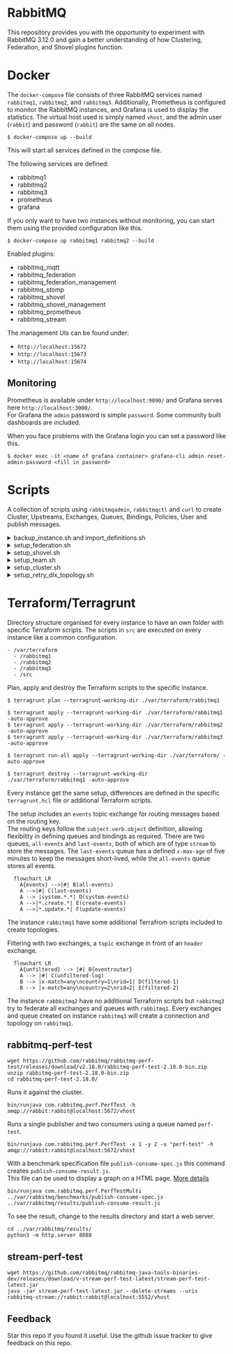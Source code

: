 # RabbitMQ

This repository provides you with the opportunity to experiment with RabbitMQ 3.12.0 and gain a better understanding of how Clustering, Federation, and Shovel plugins function.  

# Docker

The `docker-compose` file consists of three RabbitMQ services named `rabbitmq1`, `rabbitmq2`, and `rabbitmq3`. Additionally, Prometheus is configured to monitor the RabbitMQ instances, and Grafana is used to display the statistics. The virtual host used is simply named `vhost`, and the admin user (`rabbit`) and password (`rabbit`) are the same on all nodes.  

    $ docker-compose up --build

This will start all services defined in the compose file.

The following services are defined:
 - rabbitmq1
 - rabbitmq2
 - rabbitmq3
 - prometheus
 - grafana

If you only want to have two instances without monitoring, you can start them using the provided configuration like this.

    $ docker-compose up rabbitmq1 rabbitmq2 --build

Enabled plugins:  
 - rabbitmq_mqtt  
 - rabbitmq_federation  
 - rabbitmq_federation_management  
 - rabbitmq_stomp  
 - rabbitmq_shovel  
 - rabbitmq_shovel_management  
 - rabbitmq_prometheus  
 - rabbitmq_stream  

The management UIs can be found under:
- `http://localhost:15672`
- `http://localhost:15673`
- `http://localhost:15674`  

## Monitoring
Prometheus is available under `http://localhost:9090/` and Grafana serves here `http://localhost:3000/`.  
For Grafana the `admin` password is simple `password`. Some community built dashboards are included.  

When you face problems with the Grafana login you can set a password like this.

    $ docker exec -it <name of grafana container> grafana-cli admin reset-admin-password <fill in password>

# Scripts

A collection of scripts using `rabbitmqadmin`, `rabbitmqctl` and `curl` to create Cluster, Upstreams, Exchanges, Queues, Bindings, Policies, User and publish messages.

<details>
  <summary> backup_instance.sh and import_definitions.sh</summary>
  To keep the changes to the single instances, it's simple to export the current definitions. This definitions can be adjusted in JSON format and imported again.

    $ ./scripts/backup_instance.sh
    Exported definitions for localhost to "./export/rabbitmq1.json"  
    ...

    $ ./scripts/import_definitions.sh
    Uploaded definitions from "localhost" to ./export/rabbitmq1.json. The import process may take some time. Consult server logs to track progress.  
    ...
</details>

<details>
  <summary> setup_federation.sh</summary>
  Instead of joining a cluster, we have three broker and want to connect them.  
  On `rabbitmq1` we create an exchange, two queues, a binding and add two upstreams.  
  Creates a user on `rabbitmq2` and `rabbitmq3` to connect with the upstreams.  
  This upstreams are connecting to `rabbitmq2` and `rabbitmq3` after the policies are applied on `rabbitmq1`.  

  The federated exchange links to the upstream exchange, published messages to `rabbitmq2` will be copied to `rabbitmq1`.  
  The federated queue links to the upstream queue and will retrieve messages from `rabbitmq3` when a consumer is connected on `rabbitmq1`.  
  The running federation links can called over the API: `http://localhost:15672/api/federation-links`

    $ ./scripts/setup_federation.sh
</details>

<details>
  <summary> setup_shovel.sh</summary>
  Instead of joining a cluster, we have three broker and want to connect them.  
  On all three broker we create a queue named `shovel`, on `rabbitmq1` and `rabbitmq2` we create a dynamic shovel.  
  `rabbitmq2` have an additional exchange named `rabbitmq1.shovel` bind to the `shovel` queue on `rabbitmq2`.  

  The queue on `rabbitmq1` is the source for the exchange on `rabbitmq2` and the queue on `rabbitmq2` is then the source for the queue on `rabbitmq3`.  
  Every message published to `shovel` on `rabbitmq1` is shovelled to the exchange `rabbitmq1.shovel` on `rabbitmq2` then finally shovelled from the `shovel` queue on `rabbitmq2` to the `shovel` queue on `rabbitmq3`.

    $ ./scripts/setup_shovel.sh
</details>

<details>
  <summary> setup_team.sh</summary>
  Add to `rabbitmq1` and `rabbitmq2` user and permissions for two teams.  
  The idea is to have on every machine a administrator (teamA, teamB) and monitoring user (monitor).  
  In addition to this every instance have a user for every service (serviceA, serviceB).  
  The two instances are connected with a federation upstream where `rabbitmq1` receives copies from `rabbitmq2`.  
  The `shovel` queue on `rabbitmq1` shovels messages to the exchange `rabbitmq1.shovel` on `rabbitmq2`.  

    $ ./scripts/setup_team.sh
</details>

<details>
  <summary> setup_cluster.sh</summary>
  Let `rabbitmq2` and `rabbitmq3` join `rabbitmq1` as cluster.  
  When Shovel or Federation is used before the cluster will not work like expected!  

    $ ./scripts/setup_cluster.sh
    Stopping rabbit application on node rabbit@rabbitmq2 ...
    Clustering node rabbit@rabbitmq2 with rabbit@rabbitmq1
    Starting node rabbit@rabbitmq2 ...
    completed with 9 plugins.
    Stopping rabbit application on node rabbit@rabbitmq3 ...
    Clustering node rabbit@rabbitmq3 with rabbit@rabbitmq1
    Starting node rabbit@rabbitmq3 ...
    completed with 9 plugins.
</details>

<details>
  <summary> setup_retry_dlx_topology.sh</summary>
  Add exchanges, queues and bindings to create a DLX retry topology.  
  When a message gets rejected and a dead letter exchange is defined for the queue the message is forwarded to the defined exchange.  
  The dead letter exchange is bind to a queue where all rejected messages arrive, this queue have a `x-message-ttl` defined.  
  Additional to the TTL the queue have also a dead-letter-exchange defined, when the TTL is over the messages are forwarded to this exchange.  
  From the second exchange the messages are routed again to the queue where they have been rejected.  

  For this retry topology we need two additional exchanges and a queue to let the messages wait before they get routed again.  
  TTL is a constant delay for all messages to retry and RabbitMQ counts each time a message is dead-lettered and set it as count field on the `x-death` header.  

    $ ./scripts/setup_retry_dlx_topology.sh

```mermaid
  flowchart LR;
      A{events} --> |user.create.account\nuser.update.account\nuser.delete.account| B(api.events);
      B --> |dead-letter-exchange| C{dlx.events};
      C --> |*.*.*| D(dead.events)
      D --> |dead-letter-exchange, ttl| E{dlx.retry};
      E --> |user.create.account\nuser.update.account\nuser.delete.account| B;
```
</details>
  
# Terraform/Terragrunt

Directory structure organised for every instance to have an own folder with specific Terraform scripts. The scripts in `src` are executed on every instance like a common configuration.
```
- /var/terraform
  - /rabbitmq1
  - /rabbitmq2
  - /rabbitmq3
  - /src
```

Plan, apply and destroy the Terraform scripts to the specific instance.  

    $ terragrunt plan --terragrunt-working-dir ./var/terraform/rabbitmq1

    $ terragrunt apply --terragrunt-working-dir ./var/terraform/rabbitmq1 -auto-approve
    $ terragrunt apply --terragrunt-working-dir ./var/terraform/rabbitmq2 -auto-approve
    $ terragrunt apply --terragrunt-working-dir ./var/terraform/rabbitmq3 -auto-approve

    $ terragrunt run-all apply --terragrunt-working-dir ./var/terraform/ -auto-approve

    $ terragrunt destroy --terragrunt-working-dir ./var/terraform/rabbitmq1 -auto-approve

Every instance get the same setup, differences are defined in the specific `terragrunt.hcl` file or additional Terraform scripts.

The setup includes an `events` topic exchange for routing messages based on the routing key.  
The routing keys follow the `subject.verb.object` definition, allowing flexibility in defining queues and bindings as required. There are two queues, `all-events` and `last-events`, both of which are of type `stream` to store the messages. The `last-events` queue has a defined `x-max-age` of five minutes to keep the messages short-lived, while the `all-events` queue stores all events.

```mermaid
  flowchart LR
    A{events} -->|#| B(all-events)
    A -->|#| C(last-events)
    A --> |system.*.*| D(system-events)
    A -->|*.create.*| E(create-events)
    A -->|*.update.*| F(update-events)
```

The instance `rabbitmq1` have some additional Terrafrom scripts included to create topologies.

Filtering with two exchanges, a `topic` exchange in front of an `header` exchange.
```mermaid
  flowchart LR
    A{unfiltered} --> |#| B{eventrouter}
    A --> |#| C(unfiltered-log)
    B --> |x-match=any\ncountry=1\nrid=1| D(filtered-1)
    B --> |x-match=any\ncountry=2\nrid=2| E(filtered-2)
```

The instance `rabbbitmq2` have no additional Terraform scripts but `rabbitmq3` try to federate all exchanges and queues with `rabbitmq1`. Every exchanges and queue created on instance `rabbitmq3` will create a connection and topology on `rabbitmq1`.

## rabbitmq-perf-test

    wget https://github.com/rabbitmq/rabbitmq-perf-test/releases/download/v2.18.0/rabbitmq-perf-test-2.18.0-bin.zip
    unzip rabbitmq-perf-test-2.18.0-bin.zip
    cd rabbitmq-perf-test-2.18.0/

Runs it against the cluster.

    bin/runjava com.rabbitmq.perf.PerfTest -h amqp://rabbit:rabbit@localhost:5672/vhost

Runs a single publisher and two consumers using a queue named `perf-test`.

    bin/runjava com.rabbitmq.perf.PerfTest -x 1 -y 2 -u "perf-test" -h amqp://rabbit:rabbit@localhost:5672/vhost

With a benchmark specification file `publish-consume-spec.js` this command creates `publish-consume-result.js`.  
This file can be used to display a graph on a HTML page. [More details](https://github.com/rabbitmq/rabbitmq-perf-test/blob/master/html/README.md)

    bin/runjava com.rabbitmq.perf.PerfTestMulti ../var/rabbitmq/benchmarks/publish-consume-spec.js ../var/rabbitmq/results/publish-consume-result.js

To see the result, change to the results directory and start a web server.

    cd ../var/rabbitmq/results/
    python3 -m http.server 8888

## stream-perf-test

    wget https://github.com/rabbitmq/rabbitmq-java-tools-binaries-dev/releases/download/v-stream-perf-test-latest/stream-perf-test-latest.jar
    java -jar stream-perf-test-latest.jar --delete-streams --uris rabbitmq-stream://rabbit:rabbit@localhost:5552/vhost

## Feedback
Star this repo if you found it useful. Use the github issue tracker to give feedback on this repo.